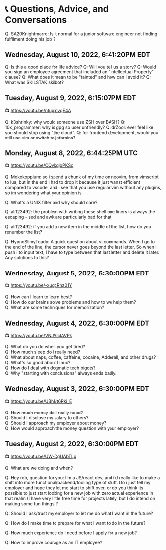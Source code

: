 # 📞 Questions, Advice, and Conversations

Q: SA20Knightmarre: Is it normal for a junior software engineer not finding fulfilment doing his job ?

## Wednesday, August 10, 2022, 6:41:20PM EDT

Q: Is this a good place for life advice?
Q: Will you tell us a story?
Q: Would you sign an employee agreement that included an "Intellectual Property" clause? 
Q: What does it mean to be "tainted" and how can I avoid it?
Q: What was SKILSTAK skilbot?

## Tuesday, August 9, 2022, 6:15:07PM EDT

📺 https://youtu.be/ntugjnvqE4A

Q: k3shrinky: why would someone use ZSH over BASH?
Q: 10x_programmer: why is gpg so user unfriendly?
Q: drZool: ever feel like you should stop using "the cloud".
Q: for frontend development, would you still use vim or switch to jetbrains?

## Monday, August 8, 2022, 6:44:25PM UTC

📺 https://youtu.be/CQvkgjoPKSc 

Q: Mokokoppium: so i spend a chunk of my time on neovim, from vimscript
   to lua, but in the end i had to drop it because it just wanst
   efficient compared to vscode, and i see that you use regular vim
   without any plugins, so im wondering what your opinion is

Q: What's a UNIX filter and why should care?

Q: ali123492: the problem with writing these shell one liners is always
   the escaping - sed and awk are particularly bad for that

Q: ali123492: if you add a new item in the middle of the list, how do
   you renumber the list?

Q: HypnoSlimyToady: A quick question about vi commands. When I go to the
   end of the line, the cursor never goes beyond the last letter. So
   when I push i to input text, I have to type between that last letter
   and delete it later. Any solutions to this?

## Wednesday, August 5, 2022, 6:30:00PM EDT

📺 https://youtu.be/-xugcRhz01Y

Q: How can I learn to learn best?  
Q: How do our brains solve problems and how to we help them?  
Q: What are some techniques for memorization?  

## Wednesday, August 4, 2022, 6:30:00PM EDT

📺 https://youtu.be/VNJVlclAVPk 

Q: What do you do when you get tired?  
Q: How much sleep do I really need?  
Q: What about naps, coffee, caffeine, cocaine, Adderall, and other drugs?  
Q: What's so good about Linux?    
Q: How do I deal with dogmatic tech bigots?  
Q: Why "starting with conclusions" always ends badly.  

## Wednesday, August 3, 2022, 6:30:00PM EDT

📺 https://youtu.be/UBhNt6Rki_E 

Q: How much money do I really need?  
Q: Should I disclose my salary to others?  
Q: Should I approach my employer about money?  
Q: How would approach the money question with your employer?  
 
## Tuesday, August 2, 2022, 6:30:00PM EDT

📺 https://youtu.be/UW-CgUAbTLg

Q: What are we doing and when?

Q: Hey rob, question for you: I’m a JS/react dev, and i’d really like to
   make a shift into more functional/backend/tooling type of stuff. Do i
   just tell my employer and hope they let me start to shift over, or do
   you think its possible to just start looking for a new job with zero
   actual experience in that realm (I have very little free time for
   projects lately, but I do intend on making some fun things)?

Q: Should I ask/trust my employer to let me do what I want in the future?

Q: How do I make time to prepare for what I want to do in the future?

Q: How much experience do I need before I apply for a new job?

Q: How to improve courage as an IT employee?
